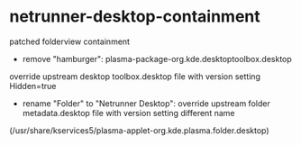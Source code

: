 # netrunner-desktop-containment
patched folderview containment


* remove "hamburger": plasma-package-org.kde.desktoptoolbox.desktop

 override upstream desktop toolbox.desktop file with version setting Hidden=true

* rename "Folder" to "Netrunner Desktop": override upstream folder metadata.desktop file with version setting different name

 (/usr/share/kservices5/plasma-applet-org.kde.plasma.folder.desktop)
